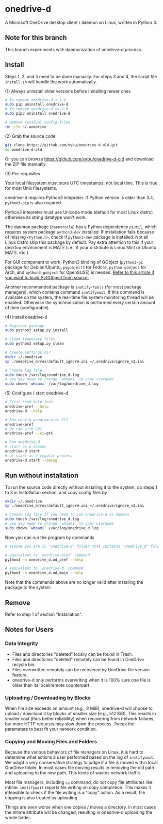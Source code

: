 onedrive-d
==========

A Microsoft OneDrive desktop client / daemon on Linux, written in Python 3.

## Note for this branch

This branch experiments with daemonization of onedrive-d process.

## Install

Steps 1, 2, and 5 need to be done manually. For steps 3 and 4, the script file `install.sh` will handle the work automatically.

(1) Always uninstall older versions before installing newer ones

```bash
# To remove onedrive-d < 1.0
sudo pip uninstall onedrive-d
# To remove onedrive-d >= 1.0
sudo pip3 uninstall onedrive-d

# Remove residual config files
rm -rfv ~/.onedrive
```

(2) Grab the source code

```bash
git clone https://github.com/xybu/onedrive-d-old.git
cd onedrive-d-old
```

Or you can browse https://github.com/xybu/onedrive-d-old and download the ZIP file manually.

(3) Pre-requisites

Your local filesystem must store UTC timestamps, not local time. This is true for most Unix filesystems.

onedrive-d requires Python3 intepreter. If Python version is older than 3.4, `python3-pip` is also required.

Python3 intepreter must use Unicode mode (default for most Linux distro) otherwise its string datatype won't work.

The daemon package (`daemonocle`) has a Python dependency `psutil`, which requires system package `python3-dev` installed. If installation fails because of missing `<Python.h>`, check if `python3-dev` package is installed. Not all Linux distro ship this package by default. Pay extra attention to this if your desktop environment is MATE (i.e., if your distribute is Linux Mint or Ubuntu MATE, etc.).

For GUI component to work, Python3 binding of GObject (`python3-gi` package for Debian/Ubuntu, `pygobject3` for Fedora, `python-gobject` for Arch, and `python3-gobject` for OpenSUSE) is needed. [Refer to this article if you want to build PyGObject from source.](https://python-gtk-3-tutorial.readthedocs.org/en/latest/install.html)

Another recommended package is `inotify-tools` (for most package managers), which contains command `inotifywait`. If this command is available on the system, the real-time file system monitoring thread will be enabled. Otherwise the synchronization is performed every certain amount of time (configurable).

(4) Install onedrive-d

```bash
# Register package
sudo python3 setup.py install

# Clean temporary files
sudo python3 setup.py clean

# Create settings dir
mkdir ~/.onedrive
cp ./onedrive_d/res/default_ignore.ini ~/.onedrive/ignore_v2.ini

# Create log file
sudo touch /var/log/onedrive_d.log
# you may need to change `whoami` to your username
sudo chown `whoami` /var/log/onedrive_d.log
```

(5) Configure / start onedrive-d

```bash
# First read help info
onedrive-pref --help
onedrive-d --help

# Run config program with CLI
onedrive-pref
# Or run with GUI
onedrive-pref --ui=gtk

# Run onedrive-d
# start as a daemon
onedrive-d start
# or start as a regular process
onedrive-d start --debug
```

## Run without installation

To run the source code directly without installing it to the system,
do steps 1 to 3 in *Installation* section, and copy config files by

```bash
mkdir ~/.onedrive
cp ./onedrive_d/res/default_ignore.ini ~/.onedrive/ignore_v2.ini

# Create log file if you need to run onedrive-d as daemon
sudo touch /var/log/onedrive_d.log
# you may need to change `whoami` to your username
sudo chown `whoami` /var/log/onedrive_d.log
```

Now you can run the program by commands

```bash
# assume you are in "onedrive-d" folder that contains "onedrive_d" folder.

# equivalent to `onedrive-pref` command
python3 -m onedrive_d.od_pref --help

# equivalent to `onedrive-d` command
python3 -m onedrive_d.od_main --help
```

Note that the commands above are no longer valid after installing the package to the system.

## Remove

Refer to step 1 of section "Installation".

## Notes for Users

### Data Integrity

 * Files and directories "deleted" locally can be found in Trash.
 * Files and directories "deleted" remotely can be found in OneDrive recycle bin.
 * Files overwritten remotely can be recovered by OneDrive file version feature.
 * onedrive-d only performs overwriting when it is 100% sure one file is older than its local/remote counterpart.

### Uploading / Downloading by Blocks

When file size exceeds an amount (e.g., 8 MiB), onedrive-d will choose to upload / download it by blocks of smaller size (e.g., 512 KiB). This results in smaller cost (thus better reliability) when recovering from network failures, but more HTTP requests may slow down the process. Tweak the parameters to best fit your network condition.

### Copying and Moving Files and Folders

Because the various behaviors of file managers on Linux, it is hard to determine what actions a user performed based on the log of `inotifywait`. We adopt a very conservative strategy to judge if a file is moved within local OneDrive folder. In most cases file moving results in removing the old path and uploading to the new path. This kinds of wastes network traffic.

Most file managers, including `cp` command, do not copy file attributes like mtime. `inotifywait` reports file writing on copy completion. This makes it infeasible to check if the file writing is a "copy" action. As a result, file copying is also treated as uploading.

Things are even worse when one copies / moves a directory. In most cases the mtime attribute will be changed, resulting in onedrive-d uploading the whole folder.

